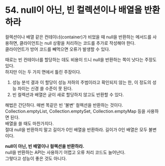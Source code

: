 # 54. null이 아닌, 빈 컬렉션이나 배열을 반환하라

컬렉션이나 배열 같은 컨테이너(container)가 비었을 때 null을 반환하는 메서드를 사용하면, 클라이언트는 null 상황을 처리하는 코드를 추가로 작성해야 한다.  
클라이언트가 방어 코드를 빼먹으면 오류가 발생할 수 있다.

때로는 빈 컨테이너를 할당하는 데도 비용이 드니 null을 반환하는 쪽이 낫다는 주장도 있다.  
하지만 이는 두 가지 면에서 틀린 주장이다.

1. 성능 분석 결과 이 할당이 성능 저하의 주범이라고 확인되지 않는 한, 이 정도의 성능 차이는 신경 쓸 수준이 못 된다.
2. 빈 컬렉션과 배열은 굳이 새로 할당하지 않고도 반환할 수 있다.

해법은 간단하다. 매번 똑같은 빈 '불변' 컬렉션을 반환하는 것이다.  
Collection.emptyList, Collection.emptySet, Collection.emptyMap 등을 사용하면 된다.  
배열을 쓸 때도 마찬가지다.  
절대 null을 반환하지 말고 길이가 0인 배열을 반환하라. 길이가 0인 배열은 모두 불변이다.

**null이 아닌, 빈 배열이나 컬렉션을 반환하라.**  
null을 반환하는 API는 사용하기 어렵고 오류 처리 코드도 늘어난다.  
그렇다고 성능이 좋은 것도 아니다.
